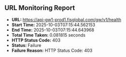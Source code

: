 ## URL Monitoring Report

- **URL:** https://api-gw1-prod1.fisglobal.com/gw/v1/health
- **Start Time:** 2025-10-03T07:15:44.562153
- **End Time:** 2025-10-03T07:15:44.643968
- **Total Time Taken:** 0.081815 seconds
- **HTTP Status Code:** 403
- **Status:** Failure
- **Failure Reason:** HTTP Status Code: 403
